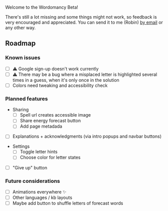 Welcome to the Wordomancy Beta!


There's still a lot missing and some things might not work, so feedback is very encouraged and appreciated. You can send it to me (Robin) [by email](mailto:wordomancy@cosmogr.am) or any other way.

## Roadmap

### Known issues

- [ ] ⚠️ Google sign-up doesn't work currently
- [ ] ⚠️ There may be a bug where a misplaced letter is highlighted several times in a guess, when it's only once in the solution
- [ ] Colors need tweaking and accessibility check

### Planned features

- Sharing
  - [ ] Spell url creates accessible image
  - [ ] Share energy forecast button
  - [ ] Add page metadada
- [ ] Explanations + acknowledgments (via intro popups and navbar buttons)
- Settings
  - [ ] Toggle letter hints
  - [ ] Choose color for letter states
- [ ] "Give up" button

### Future considerations

- [ ] Animations everywhere ✨
- [ ] Other languages / kb layouts
- [ ] Maybe add button to shuffle letters of forecast words
